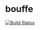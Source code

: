 # bouffe

[![Build Status](https://drone.papierpain.fr/api/badges/patate/bouffe/status.svg)](https://drone.papierpain.fr/patate/bouffe)

